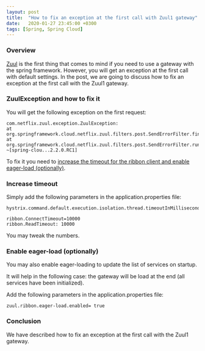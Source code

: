 ```yaml
---
layout: post
title:  "How to fix an exception at the first call with Zuul1 gateway"
date:   2020-01-27 23:45:00 +0300
tags: [Spring, Spring Cloud]
---
```


### Overview

[Zuul](https://github.com/Netflix/zuul) is the first thing that comes to mind if you need to use a gateway with the spring framework.
However, you will get an exception at the first call with default settings.
In the post, we are going to discuss how to fix an exception at the first call with the Zuul1 gateway.

### ZuulException and how to fix it

You will get the following exception on the first request:

```
com.netflix.zuul.exception.ZuulException:
at org.springframework.cloud.netflix.zuul.filters.post.SendErrorFilter.findZuulException(SendErrorFilter.java:118...2.2.0.RC1]
at org.springframework.cloud.netflix.zuul.filters.post.SendErrorFilter.run(SendErrorFilter.java:78) ~[spring-clou...2.2.0.RC1]
```

To fix it you need to [increase the timeout for the ribbon client and enable eager-load (optionally)](https://stackoverflow.com/questions/55084722/zuulexception-senderrorfilter-at-first-call/55229628#55229628).

### Increase timeout

Simply add the following parameters in the application.properties file:

```
hystrix.command.default.execution.isolation.thread.timeoutInMilliseconds=11000

ribbon.ConnectTimeout=10000
ribbon.ReadTimeout: 10000
```

You may tweak the numbers.

### Enable eager-load (optionally)

You may also enable eager-loading to update the list of services on startup.

It will help in the following case: the gateway will be load at the end (all services have been initialized).

Add the following parameters in the application.properties file:

```
zuul.ribbon.eager-load.enabled= true
```

### Conclusion

We have described how to fix an exception at the first call with the Zuul1 gateway.
